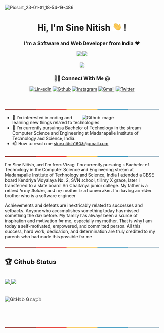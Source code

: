 ![Picsart_23-01-01_18-54-19-486](https://user-images.githubusercontent.com/77968544/210176730-dac82425-545b-4d63-9709-3392ece0bd96.jpg)


<h1 align="center"> Hi, I'm Sine Nitish <img src="https://raw.githubusercontent.com/ABSphreak/ABSphreak/master/gifs/Hi.gif" width="30px"> ! </h1>
<h3 align="center">I'm a Software and Web Developer from India ❤</h3>
<p align="center">
<a href="https://twitter.com/NitishSine?s=08" alt="Twitter Follow">
  <img src="https://img.shields.io/twitter/follow/NitishSine.svg?label=Follow+:+NitishSine&style=social" /></a>
  
  <a href="https://www.linkedin.com/in/sine-nitish-b9b421204//" alt="LinkedIn Follow">
  <img src="https://img.shields.io/badge/Sine_Nitish-blue?style=social&logo=Linkedin&logoColor=blue&link=https://www.linkedin.com/in/sine-nitish-b9b421204/"/></a><br><br>
  <img src="https://emojis.slackmojis.com/emojis/images/1593555389/9579/blob_excited.gif?1593555389" width="30"/>
 <br/>

<div align="center">
<h3> 🤝🏻 Connect With Me @ </h3>

[![LinkedIn](https://img.shields.io/badge/LinkedIn-black?style=flat-square&logo=Linkedin)](https://www.linkedin.com/in/sine-nitish-b9b421204)
[![Github](https://img.shields.io/badge/GitHub-black?style=flat-square&logo=GitHub)](https://github.com/SineNitish)
[![Instagram](https://img.shields.io/badge/Instagram-black?style=flat-square&logo=Instagram)](https://www.instagram.com/sine_nitish?r=nametag)
[![Gmail](https://img.shields.io/badge/Gmail-black?style=flat-square&logo=Gmail)](mailto:sine.nitish@gmail.com)
[![Twitter](https://img.shields.io/badge/Twitter-black?style=flat-square&logo=Twitter)](https://twitter.com/NitishSine?s=08)

</div>

<br/>

[![-----------------------------------------------------](https://raw.githubusercontent.com/fcsouza/fcsouza/master/.github/colored.png)](#installation)
 
<img width="50%" align="right" alt="Github Image" src="https://raw.githubusercontent.com/onimur/.github/master/.resources/git-header.svg" />

- 👀 I’m interested in coding and learning new things related to technologies 
- 🌱 I’m currently pursuing a Bachelor of Technology in the stream Computer Science and Engineering at Madanapalle Institute of Technology and Science, India.
- 📫 How to reach me sine.nitish1608@gmail.com


[![-----------------------------------------------------](https://raw.githubusercontent.com/fcsouza/fcsouza/master/.github/colored.png)](#installation)


I'm Sine Nitish, and I'm from Vizag. I'm currently pursuing a Bachelor of Technology in the Computer Science and Engineering stream at Madanapalle Institute of Technology
and Science, India
I attended a CBSE board Kendriya Vidyalaya No. 2, SVN school, till my X grade, later I transferred to a state board, Sri Chaitanya junior college. 
My father is a retired Army Soldier, and my mother is a homemaker. I'm having an elder brother who is a software engineer
 
Achievements and defeats are inextricably related to successes and setbacks. Anyone who accomplishes something today has missed something the day before.
My family has always been a source of inspiration and motivation for me, especially my mother. That is why I am today a self-motivated, empowered, and committed person.
All this success, hard work, dedication, and determination are truly credited to my parents who had made this possible for me.

<!---
SineNitish/SineNitish is a ✨ special ✨ repository because its `README.md` (this file) appears on your GitHub profile.
You can click the Preview link to take a look at your changes.
--->
[![-----------------------------------------------------](https://raw.githubusercontent.com/fcsouza/fcsouza/master/.github/colored.png)](#installation)
## 🏆 Github Status

<br/>
       
<a href="https://github.com/Chayan-11">
  
  <img height="160em" src="https://github-readme-stats.vercel.app/api?username=SineNitish&count_private=true&show_icons=true&&theme=chartreuse-dark&include_all_commits=true" />
  <img height="160em" src="https://github-readme-streak-stats.herokuapp.com/?user=SineNitish&theme=chartreuse-dark">
  
</a>

<br/>

#

![GitH𝚞𝚋 G𝚛𝚊𝚙𝚑](https://activity-graph.herokuapp.com/graph?username=SineNitish&theme=react-dark&hide_border=true&area=true)

#

<br/>

[![-----------------------------------------------------](https://raw.githubusercontent.com/fcsouza/fcsouza/master/.github/colored.png)](#installation)
<div align="center">
